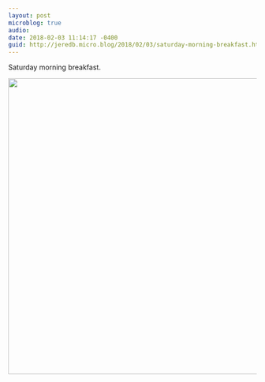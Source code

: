 ```yaml
---
layout: post
microblog: true
audio: 
date: 2018-02-03 11:14:17 -0400
guid: http://jeredb.micro.blog/2018/02/03/saturday-morning-breakfast.html
---
```

Saturday morning breakfast.

<img src="http://micro.jeredb.com/uploads/2018/d34cdbdf39.jpg" width="599" height="600" />
